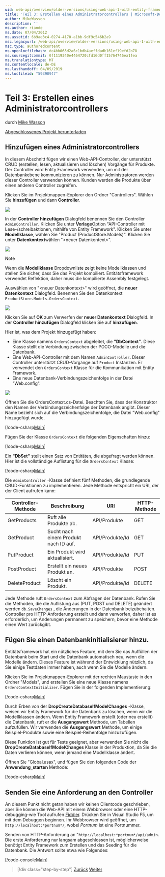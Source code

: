 ```yaml
---
uid: web-api/overview/older-versions/using-web-api-1-with-entity-framework-5/using-web-api-with-entity-framework-part-3
title: 'Teil 3: Erstellen eines Administratorcontrollers | Microsoft-Dokumentation'
author: MikeWasson
description: ''
ms.author: riande
ms.date: 07/04/2012
ms.assetid: 6b9ae3c4-0274-4170-a1bb-9df9c546b2a9
msc.legacyurl: /web-api/overview/older-versions/using-web-api-1-with-entity-framework-5/using-web-api-with-entity-framework-part-3
msc.type: authoredcontent
ms.openlocfilehash: de4bb063d2a6c1bdb4aeffdadb161ef19efd2b78
ms.sourcegitcommit: 0f1119340e4464720cfd16d0ff15764746ea1fea
ms.translationtype: MT
ms.contentlocale: de-DE
ms.lasthandoff: 04/09/2019
ms.locfileid: "59390947"
---
```

# <a name="part-3-creating-an-admin-controller"></a>Teil 3: Erstellen eines Administratorcontrollers

durch [Mike Wasson](https://github.com/MikeWasson)

[Abgeschlossenes Projekt herunterladen](http://code.msdn.microsoft.com/ASP-NET-Web-API-with-afa30545)

## <a name="add-an-admin-controller"></a>Hinzufügen eines Administratorcontrollers

In diesem Abschnitt fügen wir einen Web-API-Controller, der unterstützt CRUD (erstellen, lesen, aktualisieren und löschen) Vorgänge für Produkte. Der Controller wird Entity Framework verwenden, um mit der Datenbankebene kommunizieren zu können. Nur Administratoren werden dieser Controller verwenden können. Kunden werden die Produkte über einen anderen Controller zugreifen.

Klicken Sie im Projektmappen-Explorer den Ordner "Controllers". Wählen Sie **hinzufügen** und dann **Controller**.

![](using-web-api-with-entity-framework-part-3/_static/image1.png)

In der **Controller hinzufügen** Dialogfeld benennen Sie den Controller `AdminController`. Klicken Sie unter **Vorlage**Option &quot;API-Controller mit Lese-/schreibaktionen, mithilfe von Entity Framework&quot;. Klicken Sie unter **Modellklasse**, wählen Sie "Product (ProductStore.Models)". Klicken Sie unter **Datenkontext**wählen "&lt;neuer Datenkontext&gt;".

![](using-web-api-with-entity-framework-part-3/_static/image2.png)

> [!NOTE]
> Wenn die **Modellklasse** Dropdownliste zeigt keine Modellklassen und stellen Sie sicher, dass Sie das Projekt kompiliert. Entitätsframework verwendet Reflektion, daher muss die kompilierte Assembly festgelegt.


Auswählen von "&lt;neuer Datenkontext&gt;" wird geöffnet, die **neuer Datenkontext** Dialogfeld. Benennen Sie den Datenkontext `ProductStore.Models.OrdersContext`.

![](using-web-api-with-entity-framework-part-3/_static/image3.png)

Klicken Sie auf **OK** zum Verwerfen der **neuer Datenkontext** Dialogfeld. In der **Controller hinzufügen** Dialogfeld klicken Sie auf **hinzufügen**.

Hier ist, was dem Projekt hinzugefügt haben:

- Eine Klasse namens `OrdersContext` abgeleitet, die **"DbContext"**. Diese Klasse stellt die Verbindung zwischen der POCO-Modelle und die Datenbank.
- Eine Web-API-Controller mit dem Namen `AdminController`. Dieser Controller unterstützt CRUD-Vorgänge auf `Product` Instanzen. Er verwendet den `OrdersContext` Klasse für die Kommunikation mit Entity Framework.
- Eine neue Datenbank-Verbindungszeichenfolge in der Datei "Web.config".

![](using-web-api-with-entity-framework-part-3/_static/image4.png)

Öffnen Sie die OrdersContext.cs-Datei. Beachten Sie, dass der Konstruktor den Namen der Verbindungszeichenfolge der Datenbank angibt. Dieser Name bezieht sich auf die Verbindungszeichenfolge, die Datei "Web.config" hinzugefügt wurde.

[!code-csharp[Main](using-web-api-with-entity-framework-part-3/samples/sample1.cs)]

Fügen Sie der Klasse `OrdersContext` die folgenden Eigenschaften hinzu:

[!code-csharp[Main](using-web-api-with-entity-framework-part-3/samples/sample2.cs)]

Ein **"DbSet"** stellt einen Satz von Entitäten, die abgefragt werden können. Hier ist die vollständige Auflistung für die `OrdersContext` Klasse:

[!code-csharp[Main](using-web-api-with-entity-framework-part-3/samples/sample3.cs)]

Die `AdminController` -Klasse definiert fünf Methoden, die grundlegende CRUD-Funktionen zu implementieren. Jede Methode entspricht ein URI, der der Client aufrufen kann:

| Controller-Methode | Beschreibung | URI | HTTP-Methode |
| --- | --- | --- | --- |
| GetProducts | Ruft alle Produkte ab. | API/Produkte | GET |
| GetProduct | Sucht nach einem Produkt nach ID auf. | API/Produkte/*Id* | GET |
| PutProduct | Ein Produkt wird aktualisiert. | API/Produkte/*Id* | PUT |
| PostProduct | Erstellt ein neues Produkt an. | API/Produkte | POST |
| DeleteProduct | Löscht ein Produkt. | API/Produkte/*Id* | DELETE |

Jede Methode ruft `OrdersContext` zum Abfragen der Datenbank. Rufen Sie die Methoden, die die Auflistung aus (PUT, POST und DELETE) geändert werden `db.SaveChanges` , die Änderungen in der Datenbank beizubehalten. Controller pro HTTP-Anforderung erstellt und dann verworfen, daher ist es erforderlich, um Änderungen permanent zu speichern, bevor eine Methode einen Wert zurückgibt.

## <a name="add-a-database-initializer"></a>Fügen Sie einen Datenbankinitialisierer hinzu.

Entitätsframework hat ein nützliches Feature, mit dem Sie das Auffüllen der Datenbank beim Start und die Datenbank automatisch neu, wenn die Modelle ändern. Dieses Feature ist während der Entwicklung nützlich, da Sie einige Testdaten immer haben, auch wenn Sie die Modelle ändern.

Klicken Sie im Projektmappen-Explorer mit der rechten Maustaste in den Ordner "Models", und erstellen Sie eine neue Klasse namens `OrdersContextInitializer`. Fügen Sie in der folgenden Implementierung:

[!code-csharp[Main](using-web-api-with-entity-framework-part-3/samples/sample4.cs)]

Durch Erben von der **DropCreateDatabaseIfModelChanges** -Klasse, weisen wir Entity Framework für die Datenbank zu löschen, wenn wir die Modellklassen ändern. Wenn Entity Framework erstellt (oder neu erstellt) die Datenbank, ruft er die **Ausgangswert** Methode, um Tabellen aufzufüllen. Wir verwenden die **Ausgangswert** Methode, um einige Beispiel-Produkte sowie eine Beispiel-Reihenfolge hinzuzufügen.

Diese Funktion ist gut für Tests geeignet, aber verwenden Sie nicht die **DropCreateDatabaseIfModelChanges** Klasse in der Produktion, da Sie die Daten verlieren können, wenn jemand eine Modellklasse ändert.

Öffnen Sie "Global.asax", und fügen Sie den folgenden Code der **Anwendung\_starten** Methode:

[!code-csharp[Main](using-web-api-with-entity-framework-part-3/samples/sample5.cs)]

## <a name="send-a-request-to-the-controller"></a>Senden Sie eine Anforderung an den Controller

An diesem Punkt nicht getan haben wir keinen Clientcode geschrieben, aber Sie können die Web-API mit einem Webbrowser oder eine HTTP-debugging-wie Tool aufrufen [Fiddler](http://www.fiddler2.com/fiddler2/). Drücken Sie in Visual Studio F5, um mit dem Debuggen beginnen. Ihr Webbrowser wird geöffnet, um `http://localhost:*portnum*/`, wobei *Portnum* ist eine Portnummer.

Senden von HTTP-Anforderung an "`http://localhost:*portnum*/api/admin`. Die erste Anforderung nur langsam abgeschlossen ist, möglicherweise benötigt Entity Framework zum Erstellen und das Seeding für die Datenbank. Die Antwort sollte etwa wie Folgendes:

[!code-console[Main](using-web-api-with-entity-framework-part-3/samples/sample6.cmd)]

> [!div class="step-by-step"]
> [Zurück](using-web-api-with-entity-framework-part-2.md)
> [Weiter](using-web-api-with-entity-framework-part-4.md)
